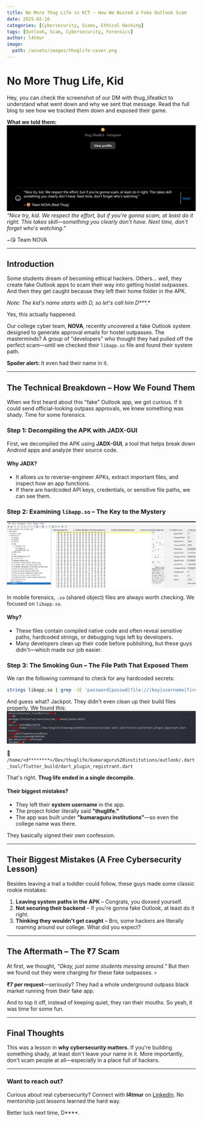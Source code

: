 ```yaml
---
title: No More Thug Life in KCT – How We Busted a Fake Outlook Scam
date: 2025-02-16
categories: [Cybersecurity, Scams, Ethical Hacking]
tags: [Outlook, Scam, Cybersecurity, Forensics]
author: l4tmur
image:
  path: /assets/images/thuglife-cover.png
---
```

# No More Thug Life, Kid

Hey, you can check the screenshot of our DM with thug_lifeatkct to understand what went down and why we sent that message. Read the full blog to see how we tracked them down and exposed their game.

**What we told them:**  
![dm](/assets/images/dm.png)\
*"Nice try, kid. We respect the effort, but if you're gonna scam, at least do it right. This takes skill—something you clearly don't have. Next time, don't forget who's watching."*

~😘 Team NOVA 

---

## Introduction

Some students dream of becoming ethical hackers. Others… well, they create fake Outlook apps to scam their way into getting hostel outpasses. And then they get caught because they left their home folder in the APK.

*Note: The kid's name starts with D, so let's call him D*\*\*\*.\*

Yes, this actually happened.

Our college cyber team, **NOVA**, recently uncovered a fake Outlook system designed to generate approval emails for hostel outpasses. The masterminds? A group of "developers" who thought they had pulled off the perfect scam—until we checked their `libapp.so` file and found their system path.

**Spoiler alert:** It even had their name in it.

---

## The Technical Breakdown – How We Found Them

When we first heard about this "fake" Outlook app, we got curious. If it could send official-looking outpass approvals, we knew something was shady. Time for some forensics.

### Step 1: Decompiling the APK with JADX-GUI

First, we decompiled the APK using **JADX-GUI**, a tool that helps break down Android apps and analyze their source code.

#### **Why JADX?**

- It allows us to reverse-engineer APKs, extract important files, and inspect how an app functions.
- If there are hardcoded API keys, credentials, or sensitive file paths, we can see them.

### Step 2: Examining `libapp.so` – The Key to the Mystery  
![jadx-ui](/assets/images/jadx-ui.png)

In mobile forensics, `.so` (shared object) files are always worth checking. We focused on `libapp.so`.



#### **Why?**

- These files contain compiled native code and often reveal sensitive paths, hardcoded strings, or debugging logs left by developers.
- Many developers clean up their code before publishing, but these guys didn't—which made our job easier.

### Step 3: The Smoking Gun – The File Path That Exposed Them

We ran the following command to check for any hardcoded secrets:

```bash
strings libapp.so | grep -iE 'password|passwd|file://|key|username|firebase|auth|token|apikey|secret|oauth|bearer|jwt|client_id|client_secret|access_token|refresh_token|ftp|sftp|admin|private|ssh|db_password|db_user|root|credentials|aws_access_key|aws_secret|google_api_key|facebook_app_id|twilio|slack_token|webhook|encryption|keystore|cert|certificate|proxy|debug|log'
```

And guess what? Jackpot. They didn't even clean up their build files properly. We found this:  
![strings-result](/assets/images/strings-result.png)



📂 `/home/<d********>/Dev/thuglife/kumaraguru%20institutions/outlook/.dart_tool/flutter_build/dart_plugin_registrant.dart`

That's right. **Thug life ended in a single decompile.**

#### **Their biggest mistakes?**

- They left their **system username** in the app.
- The project folder literally said **"thuglife."**
- The app was built under **"kumaraguru institutions"**—so even the college name was there.

They basically signed their own confession.

---

## Their Biggest Mistakes (A Free Cybersecurity Lesson)

Besides leaving a trail a toddler could follow, these guys made some classic rookie mistakes:

1. **Leaving system paths in the APK** – Congrats, you doxxed yourself.
2. **Not securing their backend** – If you're gonna fake Outlook, at least do it right.
3. **Thinking they wouldn't get caught** – Bro, some hackers are literally roaming around our college. What did you expect?

---

## The Aftermath – The ₹7 Scam

At first, we thought, *“Okay, just some students messing around.”* But then we found out they were charging for these fake outpasses. 💀

**₹7 per request**—seriously? They had a whole underground outpass black market running from their fake app.

And to top it off, instead of keeping quiet, they ran their mouths. So yeah, it was time for some fun.

---

## Final Thoughts

This was a lesson in **why cybersecurity matters.** If you're building something shady, at least don't leave your name in it. More importantly, don't scam people at all—especially in a place full of hackers. 


---

### Want to reach out?

Curious about real cybersecurity? Connect with **l4tmur** on [LinkedIn](https://www.linkedin.com/in/0xl4tmur). No mentorship just lessons learned the hard way.

Better luck next time, D\*\*\*\*.
